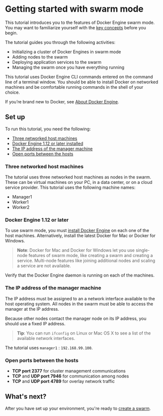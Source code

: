 <!--[metadata]>
+++
title = "Set up for the tutorial"
description = "Getting Started tutorial for Docker Engine swarm mode"
keywords = ["tutorial, cluster management, swarm mode"]
[menu.main]
identifier="tutorial-setup"
parent="swarm-tutorial"
weight=11
+++
<![end-metadata]-->

# Getting started with swarm mode

This tutorial introduces you to the features of Docker Engine swarm mode. You
may want to familiarize yourself with the [key concepts](../key-concepts.md)
before you begin.

The tutorial guides you through the following activities:

* Initializing a cluster of Docker Engines in swarm mode
* Adding nodes to the swarm
* Deploying application services to the swarm
* Managing the swarm once you have everything running

This tutorial uses Docker Engine CLI commands entered on the command line of a
terminal window. You should be able to install Docker on networked machines and
be comfortable running commands in the shell of your choice.

If you’re brand new to Docker, see [About Docker Engine](../../index.md).

## Set up

To run this tutorial, you need the following:

* [Three networked host machines](#three-networked-host-machines)
* [Docker Engine 1.12 or later installed](#docker-engine-1-12-or-later)
* [The IP address of the manager machine](#the-ip-address-of-the-manager-machine)
* [Open ports between the hosts](#open-ports-between-the-hosts)

### Three networked host machines

The tutorial uses three networked host machines as nodes in the swarm. These can
be virtual machines on your PC, in a data center, or on a cloud service
provider. This tutorial uses the following machine names:

* Manager1
* Worker1
* Worker2

###  Docker Engine 1.12 or later

To use swarm mode, you must [install Docker Engine](../../installation/index.md)
on each one of the host machines. Alternatively, install the latest Docker for
Mac or Docker for Windows.

>**Note**: Docker for Mac and Docker for Windows let you use single-node
features of swarm mode, like creating a swarm and creating a service. Multi-node
features like joining additional nodes and scaling a service are not available.

Verify that the Docker Engine daemon is running on each of the machines.

### The IP address of the manager machine

The IP address must be assigned to an a network interface available to the host
operating system. All nodes in the swarm must be able to access the manager at the IP address.

Because other nodes contact the manager node on its IP address, you should use a
fixed IP address.

>**Tip**: You can run `ifconfig` on Linux or Mac OS X to see a list of the
available network interfaces.

The tutorial uses `manager1` : `192.168.99.100`.

### Open ports between the hosts

* **TCP port 2377** for cluster management communications
* **TCP** and **UDP port 7946** for communication among nodes
* **TCP** and **UDP port 4789** for overlay network traffic

## What's next?

After you have set up your environment, you're ready to [create a swarm](create-swarm.md).

